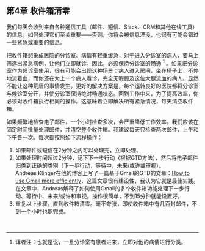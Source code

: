## 第4章 收件箱清零

我们每天会收到来自各种通信工具（邮件、短信、Slack、CRM和其他在线工具）的信息。如何处理它们至关重要――否则，你将会被信息湮没，也很有可能会错过一些紧急或重要的信息。

把收件箱想象成医院的分诊室。病情有轻重缓急，对于进入分诊室的病人，要马上筛选出紧急病例，让他们立即就诊。因此，必须保持分诊室的畅通 <sup>1</sup> 。如果把分诊室作为候诊室使用，很有可能会出现这种场景：病人进入房间，坐在椅子上，不停地流着血，而你还在为上一个病人看诊，完全无暇顾及这位大腿流血的病人。显然不能让这种荒唐的事情发生。更好的解决方案是，每个运转良好的医院都将分诊室与候诊室分开，并使分诊室保持绝对畅通状态。回到工作中来，为了提高效率，你必须对收件箱执行相同的操作。这意味着立即解决所有紧急情况，每天清空收件箱。

如果频繁地检查电子邮件，一个小时检查多次，会严重降低工作效率。我们应该在固定时间批量处理邮件，并清空整个收件箱。我建议每天只检查两次邮件，上午和下午各一次。每次都按照如下流程操作：

1.  如果邮件或短信在2分钟之内可以处理完，立即处理。
2.  如果处理时间超过2分钟，记下下一步行动（根据GTD方法），然后将电子邮件归类到正确的类别（下一步行动，等待中，未来/或许或审视）。<br>
    Andreas Klinger在他的博客上写了一篇基于Gmail的GTD的文章：[How to use Gmail more efficiently](https://klinger.io/posts/how-to-use-gmail-more-efficiently)，这篇文章很有建设性，我认为它就是最佳实践。在文章中，Andreas解释了如何使用Gmail的多个收件箱功能处理下一步行动、等待中、未来/或许和审视。操作很简单，不到15分钟就能设置好。
3.  重复以上步骤，直到收件箱清零。毫不夸张，即使收件箱中有几百封邮件，不到一个小时也能完成。

<br>

---
1. 译者注：也就是说，一旦分诊室有患者进来，立即对他的病情进行分类。
